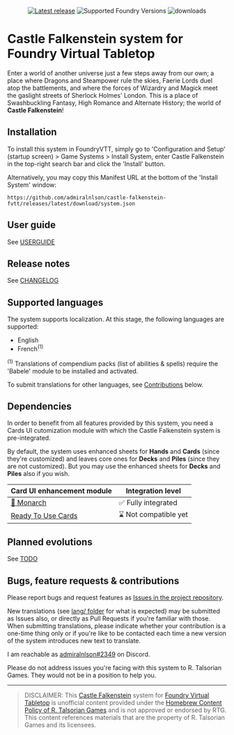 <div align="center">

[![Latest release](https://img.shields.io/github/v/release/admiralnlson/castle-falkenstein-fvtt?label=Latest%20release)](https://github.com/admiralnlson/castle-falkenstein-fvtt/releases/latest)
![Supported Foundry Versions](https://img.shields.io/endpoint?url=https://foundryshields.com/version?url=https://raw.githubusercontent.com/admiralnlson/castle-falkenstein-fvtt/master/system.json)
![downloads](https://img.shields.io/github/downloads/admiralnlson/castle-falkenstein-fvtt/latest/castle-falkenstein.zip?label="Downloads%20(latest%20release)")

</div>

# Castle Falkenstein system for Foundry Virtual Tabletop
Enter a world of another universe just a few steps away from our own; a place where Dragons and Steampower rule the skies, Faerie Lords duel atop the battlements, and where the forces of Wizardry and Magick meet the gaslight streets of Sherlock Holmes' London. This is a place of Swashbuckling Fantasy, High Romance and Alternate History; the world of **Castle Falkenstein**!

## Installation
To install this system in FoundryVTT, simply go to 'Configuration and Setup' (startup screen) > Game Systems > Install System, enter Castle Falkenstein in the top-right search bar and click the 'Install' button.

Alternatively, you may copy this Manifest URL at the bottom of the 'Install System' window:
```
https://github.com/admiralnlson/castle-falkenstein-fvtt/releases/latest/download/system.json
```

## User guide
See [USERGUIDE](./doc/USERGUIDE.md)

## Release notes
See [CHANGELOG](./CHANGELOG.md)

## Supported languages
The system supports localization. At this stage, the following languages are supported:
+ English
+ French<sup>(1)</sup>

<sup>(1)</sup> Translations of compendium packs (list of abilities & spells) require the 'Babele' module to be installed and activated.

To submit translations for other languages, see [Contributions](#contributions) below.

## Dependencies
In order to benefit from all features provided by this system, you need a Cards UI cutomization module with which the Castle Falkenstein system is pre-integrated.

By default, the system uses enhanced sheets for **Hands** and **Cards** (since they're customized) and leaves core ones for **Decks** and **Piles** (since they are not customized). But you may use the enhanced sheets for **Decks** and **Piles** also if you wish.

| Card UI enhancement module                                               | Integration level       |
| ------------------------------------------------------------------------ | ----------------------- |
| [🦋 Monarch](https://foundryvtt.com/packages/monarch)                    | ✅ Fully integrated    |
| [Ready To Use Cards](https://foundryvtt.com/packages/ready-to-use-cards) | ⌛ Not compatible yet   |

## Planned evolutions
See [TODO](./TODO.md)

## <a id="contributions"></a>Bugs, feature requests & contributions
Please report bugs and request features as [Issues in the project repository](https://github.com/admiralnlson/castle-falkenstein-foundryvtt/issues).

New translations (see [lang/ folder](./lang/) for what is expected) may be submitted as Issues also, or directly as Pull Requests if you're familiar with those.
When submitting translations, please indicate whether your contribution is a one-time thing only or if you're like to be contacted each time a new version of the system introduces new text to translate.

I am reachable as [admiralnlson#2349](https://discordapp.com/users/198160826853490688/) on Discord.

Please do not address issues you're facing with this system to R. Talsorian Games. They would not be in a position to help you.

<hr />

> DISCLAIMER: This [Castle Falkenstein](https://rtalsoriangames.com/castle-falkenstien/) system for [Foundry Virtual Tabletop](https://foundryvtt.com/) is unofficial content provided under the [Homebrew Content Policy of R. Talsorian Games](https://rtalsoriangames.com/homebrew-content-policy/) and is not approved or endorsed by RTG. This content references materials that are the property of R. Talsorian Games and its licensees.